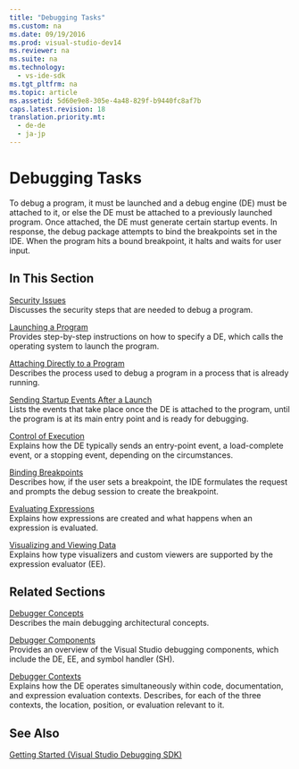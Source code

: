 ```yaml
---
title: "Debugging Tasks"
ms.custom: na
ms.date: 09/19/2016
ms.prod: visual-studio-dev14
ms.reviewer: na
ms.suite: na
ms.technology: 
  - vs-ide-sdk
ms.tgt_pltfrm: na
ms.topic: article
ms.assetid: 5d60e9e8-305e-4a48-829f-b9440fc8af7b
caps.latest.revision: 18
translation.priority.mt: 
  - de-de
  - ja-jp
---
```

# Debugging Tasks
To debug a program, it must be launched and a debug engine (DE) must be attached to it, or else the DE must be attached to a previously launched program. Once attached, the DE must generate certain startup events. In response, the debug package attempts to bind the breakpoints set in the IDE. When the program hits a bound breakpoint, it halts and waits for user input.  
  
## In This Section  
 [Security Issues](../vs140/Security-Issues.md)  
 Discusses the security steps that are needed to debug a program.  
  
 [Launching a Program](../Topic/Launching%20a%20Program.md)  
 Provides step-by-step instructions on how to specify a DE, which calls the operating system to launch the program.  
  
 [Attaching Directly to a Program](../vs140/Attaching-Directly-to-a-Program.md)  
 Describes the process used to debug a program in a process that is already running.  
  
 [Sending Startup Events After a Launch](../vs140/Sending-Startup-Events-After-a-Launch.md)  
 Lists the events that take place once the DE is attached to the program, until the program is at its main entry point and is ready for debugging.  
  
 [Control of Execution](../vs140/Control-of-Execution.md)  
 Explains how the DE typically sends an entry-point event, a load-complete event, or a stopping event, depending on the circumstances.  
  
 [Binding Breakpoints](../vs140/Binding-Breakpoints.md)  
 Describes how, if the user sets a breakpoint, the IDE formulates the request and prompts the debug session to create the breakpoint.  
  
 [Evaluating Expressions](../vs140/Evaluating-Expressions.md)  
 Explains how expressions are created and what happens when an expression is evaluated.  
  
 [Visualizing and Viewing Data](../vs140/Visualizing-and-Viewing-Data.md)  
 Explains how type visualizers and custom viewers are supported by the expression evaluator (EE).  
  
## Related Sections  
 [Debugger Concepts](../vs140/Debugger-Concepts.md)  
 Describes the main debugging architectural concepts.  
  
 [Debugger Components](../vs140/Debugger-Components.md)  
 Provides an overview of the Visual Studio debugging components, which include the DE, EE, and symbol handler (SH).  
  
 [Debugger Contexts](../vs140/Debugger-Contexts.md)  
 Explains how the DE operates simultaneously within code, documentation, and expression evaluation contexts. Describes, for each of the three contexts, the location, position, or evaluation relevant to it.  
  
## See Also  
 [Getting Started (Visual Studio Debugging SDK)](../vs140/Getting-Started-with-Debugger-Extensibility.md)